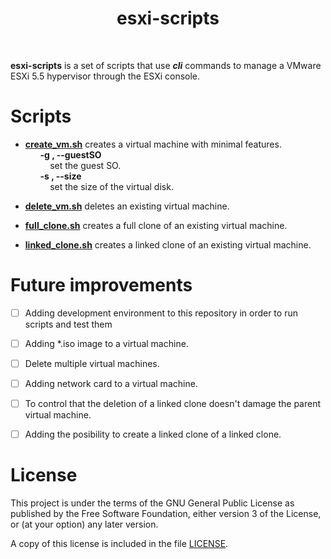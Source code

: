 <h1 align="center"> esxi-scripts </h1> <br>


**esxi-scripts** is a set of scripts that use ***cli*** commands to manage a VMware ESXi 5.5 hypervisor through the ESXi console.

# Scripts

- **[create_vm.sh](./scripts/create_vm.sh)** creates a virtual machine with minimal features.  
&nbsp;&nbsp;&nbsp;&nbsp;&nbsp;&nbsp;**-g , --guestSO**   
&nbsp;&nbsp;&nbsp;&nbsp;&nbsp;&nbsp;&nbsp;&nbsp;&nbsp;&nbsp;set the guest SO.    
&nbsp;&nbsp;&nbsp;&nbsp;&nbsp;&nbsp;**-s , --size**  
&nbsp;&nbsp;&nbsp;&nbsp;&nbsp;&nbsp;&nbsp;&nbsp;&nbsp;&nbsp;set the size of the virtual disk.
     
- **[delete_vm.sh](./scripts/delete_vm.sh)** deletes an existing virtual machine.

- **[full_clone.sh](./scripts/full_clone.sh)** creates a full clone of an existing virtual machine.
 
- **[linked_clone.sh](./scripts/linked_clone.sh)**  creates a linked clone of an existing virtual machine.

# Future improvements

- [ ] Adding development environment to this repository in order to run scripts and test them
- [ ] Adding *.iso image to a virtual machine.
- [ ] Delete multiple virtual machines.
- [ ] Adding network card to a virtual machine.
- [ ] To control that the deletion of a linked clone doesn't damage the parent virtual machine.
- [ ] Adding the posibility to create a linked clone of a linked clone.


# License

This project is under the terms of the GNU General Public License as published by the Free Software Foundation, either version 3 of the License, or (at your option) any later version.  

A copy of this license is included in the file [LICENSE](https://github.com/eeuardogr/esxi-scripts/blob/master/LICENSE).
